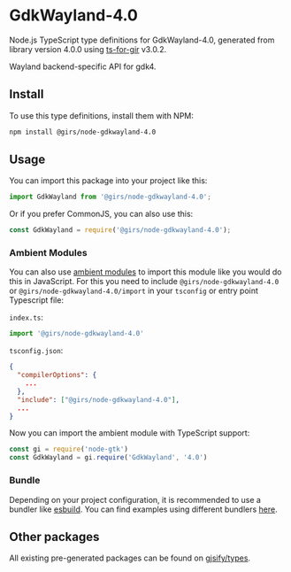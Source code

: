 
# GdkWayland-4.0

Node.js TypeScript type definitions for GdkWayland-4.0, generated from library version 4.0.0 using [ts-for-gir](https://github.com/gjsify/ts-for-gir) v3.0.2.

Wayland backend-specific API for gdk4.

## Install

To use this type definitions, install them with NPM:
```bash
npm install @girs/node-gdkwayland-4.0
```

## Usage

You can import this package into your project like this:
```ts
import GdkWayland from '@girs/node-gdkwayland-4.0';
```

Or if you prefer CommonJS, you can also use this:
```ts
const GdkWayland = require('@girs/node-gdkwayland-4.0');
```

### Ambient Modules

You can also use [ambient modules](https://github.com/gjsify/ts-for-gir/tree/main/packages/cli#ambient-modules) to import this module like you would do this in JavaScript.
For this you need to include `@girs/node-gdkwayland-4.0` or `@girs/node-gdkwayland-4.0/import` in your `tsconfig` or entry point Typescript file:

`index.ts`:
```ts
import '@girs/node-gdkwayland-4.0'
```

`tsconfig.json`:
```json
{
  "compilerOptions": {
    ...
  },
  "include": ["@girs/node-gdkwayland-4.0"],
  ...
}
```

Now you can import the ambient module with TypeScript support: 

```ts
const gi = require('node-gtk')
const GdkWayland = gi.require('GdkWayland', '4.0')
```


### Bundle

Depending on your project configuration, it is recommended to use a bundler like [esbuild](https://esbuild.github.io/). You can find examples using different bundlers [here](https://github.com/gjsify/ts-for-gir/tree/main/examples).

## Other packages

All existing pre-generated packages can be found on [gjsify/types](https://github.com/gjsify/types).

